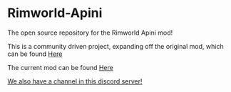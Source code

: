 # Rimworld-Apini
The open source repository for the Rimworld Apini mod!

This is a community driven project, expanding off the original mod, which can be found [Here](https://steamcommunity.com/sharedfiles/filedetails/?id=881864390)

The current mod can be found [Here](https://steamcommunity.com/sharedfiles/filedetails/?id=2204437968)

[We also have a channel in this discord server!](http://discord.gg/XMCRj46)